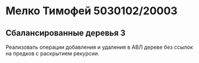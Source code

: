 # Мелко Тимофей 5030102/20003

## Сбалансированные деревья 3

Реализовать операции добавления и удаления в АВЛ дереве без ссылок на предков
с раскрытием рекурсии.